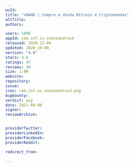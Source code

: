```yaml
---
wsId: 
title: "xNANO | Compre e Venda Bitcoin e Criptomoedas"
altTitle: 
authors:

users: 1000
appId: com.inf.os.xnanoandroid
released: 2020-12-04
updated: 2020-10-08
version: "4.0"
stars: 4.6
ratings: 47
reviews: 39
size: 1.0M
website: 
repository: 
issue: 
icon: com.inf.os.xnanoandroid.png
bugbounty: 
verdict: wip
date: 2021-08-08
signer: 
reviewArchive:


providerTwitter: 
providerLinkedIn: 
providerFacebook: 
providerReddit: 

redirect_from:

---
```



